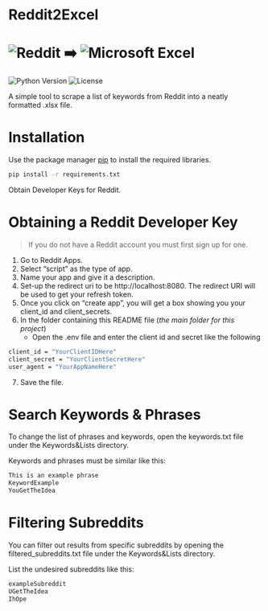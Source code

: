 # Reddit2Excel

# ![Reddit](https://img.shields.io/badge/Reddit-FF4500?style=for-the-badge&logo=reddit&logoColor=white) ➡️ ![Microsoft Excel](https://img.shields.io/badge/Microsoft_Excel-217346?style=for-the-badge&logo=microsoft-excel&logoColor=white)


![Python Version](https://img.shields.io/pypi/pyversions/praw?style=for-the-badge)
![License](https://img.shields.io/github/license/Durhamster/Reddit2Excel?style=for-the-badge)


A simple tool to scrape a list of keywords from Reddit into a neatly formatted .xlsx file.


# Installation
Use the package manager [pip](https://pip.pypa.io/en/stable/) to install the required libraries.

```bash
pip install -r requirements.txt
```

Obtain Developer Keys for Reddit.

# Obtaining a Reddit Developer Key

> If you do not have a Reddit account you must first sign up for one.

1. Go to Reddit Apps.
2. Select “script” as the type of app.
3. Name your app and give it a description.
4. Set-up the redirect uri to be http://localhost:8080.
The redirect URI will be used to get your refresh token.
5. Once you click on “create app”, you will get a box showing you your client_id and client_secrets.
6. In the folder containing this README file (*the main folder for this project*)
    - Open the .env file and enter the client id and secret like the following
```bash
client_id = "YourClientIDHere"
client_secret = "YourClientSecretHere"
user_agent = "YourAppNameHere"
```
7. Save the file.


# Search Keywords & Phrases

To change the list of phrases and keywords, open the keywords.txt file under the Keywords&Lists directory.

Keywords and phrases must be similar like this:

```bash
This is an example phrase
KeywordExample
YouGetTheIdea
```


# Filtering Subreddits

You can filter out results from specific subreddits by opening the filtered_subreddits.txt file under the Keywords&Lists directory.

List the undesired subreddits like this:

```bash
exampleSubreddit
UGetTheIdea
IhOpe
```